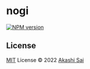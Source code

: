 # nogi

[![NPM version](https://img.shields.io/npm/v/nogi?color=a1b858&label=)](https://www.npmjs.com/package/nogi)

## License

[MIT](./LICENSE) License © 2022 [Akashi Sai](https://github.com/akashigakki)
